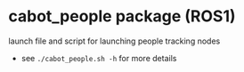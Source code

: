 # cabot_people package (ROS1)

launch file and script for launching people tracking nodes

- see `./cabot_people.sh -h` for more details
